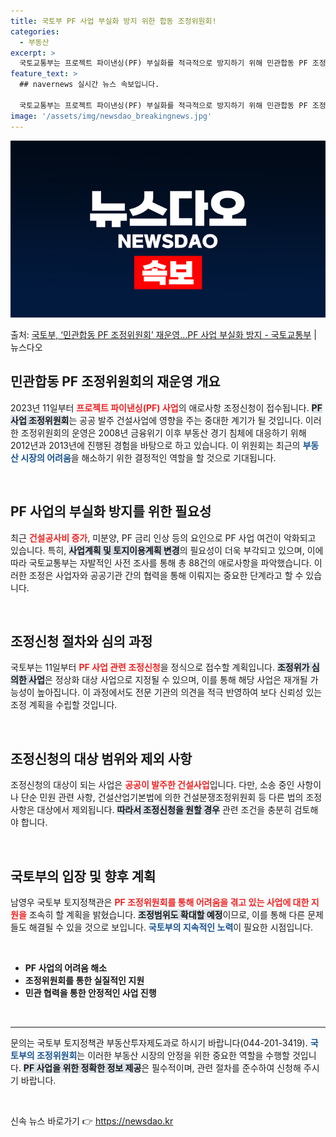 ```yaml
---
title: 국토부 PF 사업 부실화 방지 위한 합동 조정위원회!
categories:
  - 부동산
excerpt: >
  국토교통부는 프로젝트 파이낸싱(PF) 부실화를 적극적으로 방지하기 위해 민관합동 PF 조정위원회를 재운영한다…
feature_text: >
  ## navernews 실시간 뉴스 속보입니다.

  국토교통부는 프로젝트 파이낸싱(PF) 부실화를 적극적으로 방지하기 위해 민관합동 PF 조정위원회를 재운영한다…
image: '/assets/img/newsdao_breakingnews.jpg'
---
```


![뉴스다오 속보](/assets/img/newsdao_breakingnews.jpg)

<p>출처: <a href="https://newsdao.kr/1886" rel="dofollow">국토부, ‘민관합동 PF 조정위원회’ 재운영…PF 사업 부실화 방지 - 국토교통부</a> | 뉴스다오</p>

<h2 data-ke-size="size26">민관합동 PF 조정위원회의 재운영 개요</h2>

<p data-ke-size="size16">2023년 11일부터 <b><span style="color: #ee2323;">프로젝트 파이낸싱(PF) 사업</span></b>의 애로사항 조정신청이 접수됩니다. <b><span style="background-color: #21538527;">PF 사업 조정위원회</span></b>는 공공 발주 건설사업에 영향을 주는 중대한 계기가 될 것입니다. 이러한 조정위원회의 운영은 2008년 금융위기 이후 부동산 경기 침체에 대응하기 위해 2012년과 2013년에 진행된 경험을 바탕으로 하고 있습니다. 이 위원회는 최근의 <b><span style="color: #1a5490;">부동산 시장의 어려움</span></b>을 해소하기 위한 결정적인 역할을 할 것으로 기대됩니다.</p>

<p data-ke-size="size16">&nbsp;</p>

<h2 data-ke-size="size26">PF 사업의 부실화 방지를 위한 필요성</h2>

<p data-ke-size="size16">최근 <b><span style="color: #ee2323;">건설공사비 증가</span></b>, 미분양, PF 금리 인상 등의 요인으로 PF 사업 여건이 악화되고 있습니다. 특히, <b><span style="background-color: #21538527;">사업계획 및 토지이용계획 변경</span></b>의 필요성이 더욱 부각되고 있으며, 이에 따라 국토교통부는 자발적인 사전 조사를 통해 총 88건의 애로사항을 파악했습니다. 이러한 조정은 사업자와 공공기관 간의 협력을 통해 이뤄지는 중요한 단계라고 할 수 있습니다.</p>

<p data-ke-size="size16">&nbsp;</p>

<h2 data-ke-size="size26">조정신청 절차와 심의 과정</h2>

<p data-ke-size="size16">국토부는 11일부터 <b><span style="color: #ee2323;">PF 사업 관련 조정신청</span></b>을 정식으로 접수할 계획입니다. <b><span style="background-color: #21538527;">조정위가 심의한 사업</span></b>은 정상화 대상 사업으로 지정될 수 있으며, 이를 통해 해당 사업은 재개될 가능성이 높아집니다. 이 과정에서도 전문 기관의 의견을 적극 반영하여 보다 신뢰성 있는 조정 계획을 수립할 것입니다.</p>

<p data-ke-size="size16">&nbsp;</p>

<h2 data-ke-size="size26">조정신청의 대상 범위와 제외 사항</h2>

<p data-ke-size="size16">조정신청의 대상이 되는 사업은 <b><span style="color: #ee2323;">공공이 발주한 건설사업</span></b>입니다. 다만, 소송 중인 사항이나 단순 민원 관련 사항, 건설산업기본법에 의한 건설분쟁조정위원회 등 다른 법의 조정 사항은 대상에서 제외됩니다. <b><span style="background-color: #21538527;">따라서 조정신청을 원할 경우</span></b> 관련 조건을 충분히 검토해야 합니다.</p>

<p data-ke-size="size16">&nbsp;</p>

<h2 data-ke-size="size26">국토부의 입장 및 향후 계획</h2>

<p data-ke-size="size16">남영우 국토부 토지정책관은 <b><span style="color: #ee2323;">PF 조정위원회를 통해 어려움을 겪고 있는 사업에 대한 지원을</span></b> 조속히 할 계획을 밝혔습니다. <b><span style="background-color: #21538527;">조정범위도 확대할 예정</span></b>이므로, 이를 통해 다른 문제들도 해결될 수 있을 것으로 보입니다. <b><span style="color: #1a5490;">국토부의 지속적인 노력</span></b>이 필요한 시점입니다.</p>

<p data-ke-size="size16">&nbsp;</p>

<ul>
  <li><b>PF 사업의 어려움 해소</b></li>
  <li><b>조정위원회를 통한 실질적인 지원</b></li>
  <li><b>민관 협력을 통한 안정적인 사업 진행</b></li>
</ul>

<p data-ke-size="size16">&nbsp;</p>

<hr />

<p data-ke-size="size16">문의는 국토부 토지정책관 부동산투자제도과로 하시기 바랍니다(044-201-3419). <b><span style="color: #1a5490;">국토부의 조정위원회</span></b>는 이러한 부동산 시장의 안정을 위한 중요한 역할을 수행할 것입니다. <b><span style="background-color: #21538527;">PF 사업을 위한 정확한 정보 제공</span></b>은 필수적이며, 관련 절차를 준수하여 신청해 주시기 바랍니다.</p>

<p data-ke-size="size16">&nbsp;</p> 

신속 뉴스 바로가기 👉 <a href="https://newsdao.kr" rel="dofollow">https://newsdao.kr</a>


